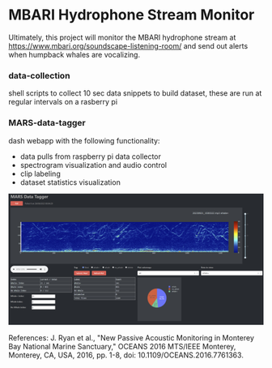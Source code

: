 # MBARI Hydrophone Stream Monitor

Ultimately, this project will monitor the MBARI hydrophone stream at https://www.mbari.org/soundscape-listening-room/ and send out alerts when humpback whales are vocalizing.

### data-collection 
shell scripts to collect 10 sec data snippets to build dataset, these are run at regular intervals on a rasberry pi
### MARS-data-tagger
dash webapp with the following functionality:
- data pulls from raspberry pi data collector
- spectrogram visualization and audio control
- clip labeling
- dataset statistics visualization

![](screenshots/MARS-data-tagger.png)

References:
J. Ryan et al., "New Passive Acoustic Monitoring in Monterey Bay National Marine Sanctuary," OCEANS 2016 MTS/IEEE Monterey, Monterey, CA, USA, 2016, pp. 1-8, doi: 10.1109/OCEANS.2016.7761363.

